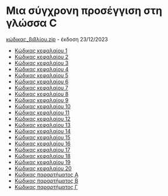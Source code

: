 # Μια σύγχρονη προσέγγιση στη γλώσσα C

[κώδικας_βιβλίου.zip](./c_book_src.zip) - έκδοση 23/12/2023

* [Κώδικας κεφαλαίου 1](./chapter1.md)
* [Κώδικας κεφαλαίου 2](./chapter2.md)
* [Κώδικας κεφαλαίου 3](./chapter3.md)
* [Κώδικας κεφαλαίου 4](./chapter4.md)
* [Κώδικας κεφαλαίου 5](./chapter5.md)
* [Κώδικας κεφαλαίου 6](./chapter6.md)
* [Κώδικας κεφαλαίου 7](./chapter7.md)
* [Κώδικας κεφαλαίου 8](./chapter8.md)
* [Κώδικας κεφαλαίου 9](./chapter9.md)
* [Κώδικας κεφαλαίου 10](./chapter10.md)
* [Κώδικας κεφαλαίου 11](./chapter11.md)
* [Κώδικας κεφαλαίου 12](./chapter12.md)
* [Κώδικας κεφαλαίου 13](./chapter13.md)
* [Κώδικας κεφαλαίου 14](./chapter14.md)
* [Κώδικας κεφαλαίου 15](./chapter15.md)
* [Κώδικας κεφαλαίου 16](./chapter16.md)
* [Κώδικας κεφαλαίου 17](./chapter17.md)
* [Κώδικας κεφαλαίου 18](./chapter18.md)
* [Κώδικας κεφαλαίου 19](./chapter19.md)
* [Κώδικας κεφαλαίου 20](./chapter20.md)
* [Κώδικας παραρτήματος Α](./appendix1.md)
* [Κώδικας παραρτήματος Β](./appendix2.md)
* [Κώδικας παραρτήματος Γ](./appendix3.md)


<!-- For full documentation visit [mkdocs.org](https://www.mkdocs.org).

## Commands

* `mkdocs new [dir-name]` - Create a new project.
* `mkdocs serve` - Start the live-reloading docs server.
* `mkdocs build` - Build the documentation site.
* `mkdocs -h` - Print help message and exit.

## Project layout

    mkdocs.yml    # The configuration file.
    docs/
        index.md  # The documentation homepage.
        ...       # Other markdown pages, images and other files. -->
